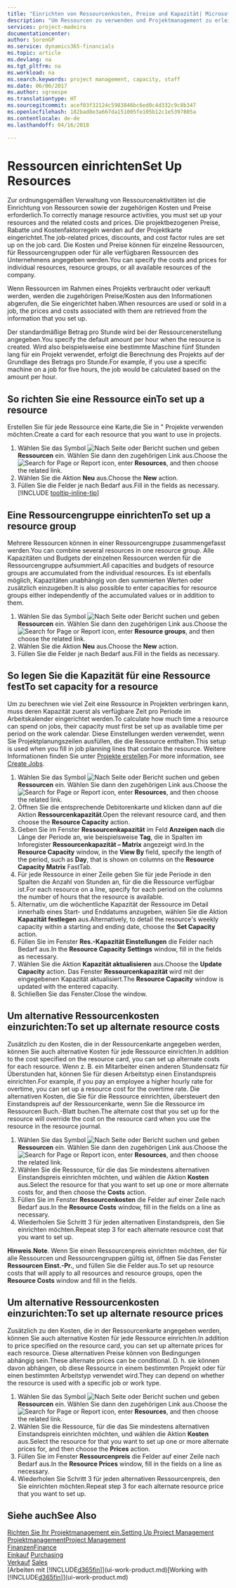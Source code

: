```yaml
---
title: "Einrichten von Ressourcenkosten, Preise und Kapazität| Microsoft Docs"
description: "Um Ressourcen zu verwenden und Projektmanagement zu erleichtern, können Sie Kosten und Preisen für einzelne Ressourcen oder Ressourcengruppen angeben und die die Ressourcenkapazität festlegen."
services: project-madeira
documentationcenter: 
author: SorenGP
ms.service: dynamics365-financials
ms.topic: article
ms.devlang: na
ms.tgt_pltfrm: na
ms.workload: na
ms.search.keywords: project management, capacity, staff
ms.date: 06/06/2017
ms.author: sgroespe
ms.translationtype: HT
ms.sourcegitcommit: acef03f32124c5983846bc6ed0c4d332c9c8b347
ms.openlocfilehash: 182bad8e3a667da151005fe105b12c1e5397805a
ms.contentlocale: de-de
ms.lasthandoff: 04/16/2018

---
```

# <a name="set-up-resources"></a><span data-ttu-id="aee89-103">Ressourcen einrichten</span><span class="sxs-lookup"><span data-stu-id="aee89-103">Set Up Resources</span></span>
<span data-ttu-id="aee89-104">Zur ordnungsgemäßen Verwaltung von Ressourcenaktivitäten ist die Einrichtung von Ressourcen sowie der zugehörigen Kosten und Preise erforderlich.</span><span class="sxs-lookup"><span data-stu-id="aee89-104">To correctly manage resource activities, you must set up your resources and the related costs and prices.</span></span> <span data-ttu-id="aee89-105">Die projektbezogenen Preise, Rabatte und Kostenfaktorregeln werden auf der Projektkarte eingerichtet.</span><span class="sxs-lookup"><span data-stu-id="aee89-105">The job-related prices, discounts, and cost factor rules are set up on the job card.</span></span> <span data-ttu-id="aee89-106">Die Kosten und Preise können für einzelne Ressourcen, für Ressourcengruppen oder für alle verfügbaren Ressourcen des Unternehmens angegeben werden.</span><span class="sxs-lookup"><span data-stu-id="aee89-106">You can specify the costs and prices for individual resources, resource groups, or all available resources of the company.</span></span>

<span data-ttu-id="aee89-107">Wenn Ressourcen im Rahmen eines Projekts verbraucht oder verkauft werden, werden die zugehörigen Preise/Kosten aus den Informationen abgerufen, die Sie eingerichtet haben.</span><span class="sxs-lookup"><span data-stu-id="aee89-107">When resources are used or sold in a job, the prices and costs associated with them are retrieved from the information that you set up.</span></span>

<span data-ttu-id="aee89-108">Der standardmäßige Betrag pro Stunde wird bei der Ressourcenerstellung angegeben.</span><span class="sxs-lookup"><span data-stu-id="aee89-108">You specify the default amount per hour when the resource is created.</span></span> <span data-ttu-id="aee89-109">Wird also beispielsweise eine bestimmte Maschine fünf Stunden lang für ein Projekt verwendet, erfolgt die Berechnung des Projekts auf der Grundlage des Betrags pro Stunde.</span><span class="sxs-lookup"><span data-stu-id="aee89-109">For example, if you use a specific machine on a job for five hours, the job would be calculated based on the amount per hour.</span></span>

## <a name="to-set-up-a-resource"></a><span data-ttu-id="aee89-110">So richten Sie eine Ressource ein</span><span class="sxs-lookup"><span data-stu-id="aee89-110">To set up a resource</span></span>
<span data-ttu-id="aee89-111">Erstellen Sie für jede Ressource eine Karte,die Sie in " Projekte verwenden möchten.</span><span class="sxs-lookup"><span data-stu-id="aee89-111">Create a card for each resource that you want to use in projects.</span></span>

1. <span data-ttu-id="aee89-112">Wählen Sie das Symbol ![Nach Seite oder Bericht suchen](media/ui-search/search_small.png "Nach Seite oder Bericht suchen") und geben **Ressourcen** ein. Wählen Sie dann den zugehörigen Link aus.</span><span class="sxs-lookup"><span data-stu-id="aee89-112">Choose the ![Search for Page or Report](media/ui-search/search_small.png "Search for Page or Report icon") icon, enter **Resources**, and then choose the related link.</span></span>
2. <span data-ttu-id="aee89-113">Wählen Sie die Aktion **Neu** aus.</span><span class="sxs-lookup"><span data-stu-id="aee89-113">Choose the **New** action.</span></span>
3. <span data-ttu-id="aee89-114">Füllen Sie die Felder je nach Bedarf aus.</span><span class="sxs-lookup"><span data-stu-id="aee89-114">Fill in the fields as necessary.</span></span> [!INCLUDE [tooltip-inline-tip](includes/tooltip-inline-tip_md.md)]  

## <a name="to-set-up-a-resource-group"></a><span data-ttu-id="aee89-115">Eine Ressourcengruppe einrichten</span><span class="sxs-lookup"><span data-stu-id="aee89-115">To set up a resource group</span></span>
<span data-ttu-id="aee89-116">Mehrere Ressourcen können in einer Ressourcengruppe zusammengefasst werden.</span><span class="sxs-lookup"><span data-stu-id="aee89-116">You can combine several resources in one resource group.</span></span> <span data-ttu-id="aee89-117">Alle Kapazitäten und Budgets der einzelnen Ressourcen werden für die Ressourcengruppe aufsummiert.</span><span class="sxs-lookup"><span data-stu-id="aee89-117">All capacities and budgets of resource groups are accumulated from the individual resources.</span></span> <span data-ttu-id="aee89-118">Es ist ebenfalls möglich, Kapazitäten unabhängig von den summierten Werten oder zusätzlich einzugeben.</span><span class="sxs-lookup"><span data-stu-id="aee89-118">It is also possible to enter capacities for resource groups either independently of the accumulated values or in addition to them.</span></span>

1. <span data-ttu-id="aee89-119">Wählen Sie das Symbol ![Nach Seite oder Bericht suchen](media/ui-search/search_small.png "Nach Seite oder Bericht suchen") und geben **Ressourcen** ein. Wählen Sie dann den zugehörigen Link aus.</span><span class="sxs-lookup"><span data-stu-id="aee89-119">Choose the ![Search for Page or Report](media/ui-search/search_small.png "Search for Page or Report icon") icon, enter **Resource groups**, and then choose the related link.</span></span>
2. <span data-ttu-id="aee89-120">Wählen Sie die Aktion **Neu** aus.</span><span class="sxs-lookup"><span data-stu-id="aee89-120">Choose the **New** action.</span></span>
3. <span data-ttu-id="aee89-121">Füllen Sie die Felder je nach Bedarf aus.</span><span class="sxs-lookup"><span data-stu-id="aee89-121">Fill in the fields as necessary.</span></span>

## <a name="to-set-capacity-for-a-resource"></a><span data-ttu-id="aee89-122">So legen Sie die Kapazität für eine Ressource fest</span><span class="sxs-lookup"><span data-stu-id="aee89-122">To set capacity for a resource</span></span>
<span data-ttu-id="aee89-123">Um zu berechnen wie viel Zeit eine Ressource in Projekten verbringen kann, muss deren Kapazität zuerst als verfügbare Zeit pro Periode im Arbeitskalender eingerichtet werden.</span><span class="sxs-lookup"><span data-stu-id="aee89-123">To calculate how much time a resource can spend on jobs, their capacity must first be set up as available time per period on the work calendar.</span></span> <span data-ttu-id="aee89-124">Diese Einstellungen werden verwendet, wenn Sie Projektplanungszeilen ausfüllen, die die Ressource enthalten.</span><span class="sxs-lookup"><span data-stu-id="aee89-124">This setup is used when you fill in job planning lines that contain the resource.</span></span> <span data-ttu-id="aee89-125">Weitere Informationen finden Sie unter  [Projekte erstellen](projects-how-create-jobs.md).</span><span class="sxs-lookup"><span data-stu-id="aee89-125">For more information, see [Create Jobs](projects-how-create-jobs.md).</span></span>

1. <span data-ttu-id="aee89-126">Wählen Sie das Symbol ![Nach Seite oder Bericht suchen](media/ui-search/search_small.png "Nach Seite oder Bericht suchen") und geben **Ressourcen** ein. Wählen Sie dann den zugehörigen Link aus.</span><span class="sxs-lookup"><span data-stu-id="aee89-126">Choose the ![Search for Page or Report](media/ui-search/search_small.png "Search for Page or Report icon") icon, enter **Resources**, and then choose the related link.</span></span>
2. <span data-ttu-id="aee89-127">Öffnen Sie die entsprechende Debitorenkarte und klicken dann auf die Aktion **Ressourcenkapazität**.</span><span class="sxs-lookup"><span data-stu-id="aee89-127">Open the relevant resource card, and then choose the **Resource Capacity** action.</span></span>
3. <span data-ttu-id="aee89-128">Geben Sie im Fenster **Ressourcenkapazität** im Feld **Anzeigen nach** die Länge der Periode an, wie beispielsweise **Tag**, die in Spalten im Inforegister **Ressourcenkapazität – Matrix** angezeigt wird.</span><span class="sxs-lookup"><span data-stu-id="aee89-128">In the **Resource Capacity** window, in the **View By** field, specify the length of the period, such as **Day**, that is shown on columns on the **Resource Capacity Matrix** FastTab.</span></span>
4. <span data-ttu-id="aee89-129">Für jede Ressource in einer Zeile geben Sie für jede Periode in den Spalten die Anzahl von Stunden an, für die die Ressource verfügbar ist.</span><span class="sxs-lookup"><span data-stu-id="aee89-129">For each resource on a line, specify for each period on the columns the number of hours that the resource is available.</span></span>
5. <span data-ttu-id="aee89-130">Alternativ, um die wöchentliche Kapazität der Ressource im Detail innerhalb eines Start- und Enddatums anzugeben, wählen Sie die Aktion **Kapazität festlegen** aus.</span><span class="sxs-lookup"><span data-stu-id="aee89-130">Alternatively, to detail the resource's weekly capacity within a starting and ending date, choose the **Set Capacity** action.</span></span>
6. <span data-ttu-id="aee89-131">Füllen Sie im Fenster **Res.-Kapazität Einstellungen** die Felder nach Bedarf aus.</span><span class="sxs-lookup"><span data-stu-id="aee89-131">In the **Resource Capacity Settings** window, fill in the fields as necessary.</span></span>
7. <span data-ttu-id="aee89-132">Wählen Sie die Aktion **Kapazität aktualisieren** aus.</span><span class="sxs-lookup"><span data-stu-id="aee89-132">Choose the **Update Capacity** action.</span></span> <span data-ttu-id="aee89-133">Das Fenster **Ressourcenkapazität** wird mit der eingegebenen Kapazität aktualisiert.</span><span class="sxs-lookup"><span data-stu-id="aee89-133">The **Resource Capacity** window is updated with the entered capacity.</span></span>
8. <span data-ttu-id="aee89-134">Schließen Sie das Fenster.</span><span class="sxs-lookup"><span data-stu-id="aee89-134">Close the window.</span></span>

## <a name="to-set-up-alternate-resource-costs"></a><span data-ttu-id="aee89-135">Um alternative Ressourcenkosten einzurichten:</span><span class="sxs-lookup"><span data-stu-id="aee89-135">To set up alternate resource costs</span></span>
<span data-ttu-id="aee89-136">Zusätzlich zu den Kosten, die in der Ressourcenkarte angegeben werden, können Sie auch alternative Kosten für jede Ressource einrichten.</span><span class="sxs-lookup"><span data-stu-id="aee89-136">In addition to the cost specified on the resource card, you can set up alternate costs for each resource.</span></span> <span data-ttu-id="aee89-137">Wenn z. B. ein Mitarbeiter einen anderen Stundensatz für Überstunden hat, können Sie für diesen Arbeitstyp einen Einstandspreis einrichten.</span><span class="sxs-lookup"><span data-stu-id="aee89-137">For example, if you pay an employee a higher hourly rate for overtime, you can set up a resource cost for the overtime rate.</span></span> <span data-ttu-id="aee89-138">Die alternativen Kosten, die Sie für die Ressource einrichten, übersteuert den Einstandspreis auf der Ressourcenkarte, wenn Sie die Ressource im Ressourcen Buch.-Blatt buchen.</span><span class="sxs-lookup"><span data-stu-id="aee89-138">The alternate cost that you set up for the resource will override the cost on the resource card when you use the resource in the resource journal.</span></span>

1. <span data-ttu-id="aee89-139">Wählen Sie das Symbol ![Nach Seite oder Bericht suchen](media/ui-search/search_small.png "Nach Seite oder Bericht suchen") und geben **Ressourcen** ein. Wählen Sie dann den zugehörigen Link aus.</span><span class="sxs-lookup"><span data-stu-id="aee89-139">Choose the ![Search for Page or Report](media/ui-search/search_small.png "Search for Page or Report icon") icon, enter **Resources**, and then choose the related link.</span></span>  
2. <span data-ttu-id="aee89-140">Wählen Sie die Ressource, für die das Sie mindestens alternativen Einstandspreis einrichten möchten, und wählen die Aktion **Kosten** aus.</span><span class="sxs-lookup"><span data-stu-id="aee89-140">Select the resource for that you want to set up one or more alternate costs for, and then choose the **Costs** action.</span></span>  
3. <span data-ttu-id="aee89-141">Füllen Sie im Fenster **Ressourcenkosten** die Felder auf einer Zeile nach Bedarf aus.</span><span class="sxs-lookup"><span data-stu-id="aee89-141">In the **Resource Costs** window, fill in the fields on a line as necessary.</span></span>  
4. <span data-ttu-id="aee89-142">Wiederholen Sie Schritt 3 für jeden alternativen Einstandspreis, den Sie einrichten möchten.</span><span class="sxs-lookup"><span data-stu-id="aee89-142">Repeat step 3 for each alternate resource cost that you want to set up.</span></span>

<span data-ttu-id="aee89-143">**Hinweis**.</span><span class="sxs-lookup"><span data-stu-id="aee89-143">**Note**.</span></span> <span data-ttu-id="aee89-144">Wenn Sie einen Ressourcenpreis einrichten möchten, der für alle Ressourcen und Ressourcengruppen gültig ist, öffnen Sie das Fenster **Ressourcen Einst.-Pr.**, und füllen Sie die Felder aus.</span><span class="sxs-lookup"><span data-stu-id="aee89-144">To set up resource costs that will apply to all resources and resource groups, open the **Resource Costs** window and fill in the fields.</span></span>

## <a name="to-set-up-alternate-resource-prices"></a><span data-ttu-id="aee89-145">Um alternative Ressourcenkosten einzurichten:</span><span class="sxs-lookup"><span data-stu-id="aee89-145">To set up alternate resource prices</span></span>
<span data-ttu-id="aee89-146">Zusätzlich zu den Kosten, die in der Ressourcenkarte angegeben werden, können Sie auch alternative Kosten für jede Ressource einrichten.</span><span class="sxs-lookup"><span data-stu-id="aee89-146">In addition to price specified on the resource card, you can set up alternate prices for each resource.</span></span> <span data-ttu-id="aee89-147">Diese alternativen Preise können von Bedingungen abhängig sein.</span><span class="sxs-lookup"><span data-stu-id="aee89-147">These alternate prices can be conditional.</span></span> <span data-ttu-id="aee89-148">D. h. sie können davon abhängen, ob diese Ressource in einem bestimmten Projekt oder für einen bestimmten Arbeitstyp verwendet wird.</span><span class="sxs-lookup"><span data-stu-id="aee89-148">They can depend on whether the resource is used with a specific job or work type.</span></span>

1. <span data-ttu-id="aee89-149">Wählen Sie das Symbol ![Nach Seite oder Bericht suchen](media/ui-search/search_small.png "Nach Seite oder Bericht suchen") und geben **Ressourcen** ein. Wählen Sie dann den zugehörigen Link aus.</span><span class="sxs-lookup"><span data-stu-id="aee89-149">Choose the ![Search for Page or Report](media/ui-search/search_small.png "Search for Page or Report icon") icon, enter **Resources**, and then choose the related link.</span></span>
2. <span data-ttu-id="aee89-150">Wählen Sie die Ressource, für die das Sie mindestens alternativen Einstandspreis einrichten möchten, und wählen die Aktion **Kosten** aus.</span><span class="sxs-lookup"><span data-stu-id="aee89-150">Select the resource for that you want to set up one or more alternate prices for, and then choose the **Prices** action.</span></span>
3. <span data-ttu-id="aee89-151">Füllen Sie im Fenster **Ressourcenpreis** die Felder auf einer Zeile nach Bedarf aus.</span><span class="sxs-lookup"><span data-stu-id="aee89-151">In the **Resource Prices** window, fill in the fields on a line as necessary.</span></span>
4. <span data-ttu-id="aee89-152">Wiederholen Sie Schritt 3 für jeden alternativen Ressourcenpreis, den Sie einrichten möchten.</span><span class="sxs-lookup"><span data-stu-id="aee89-152">Repeat step 3 for each alternate resource price that you want to set up.</span></span>

## <a name="see-also"></a><span data-ttu-id="aee89-153">Siehe auch</span><span class="sxs-lookup"><span data-stu-id="aee89-153">See Also</span></span>
[<span data-ttu-id="aee89-154">Richten Sie Ihr Projektmanagement ein.</span><span class="sxs-lookup"><span data-stu-id="aee89-154">Setting Up Project Management</span></span>](projects-setup-projects.md)  
[<span data-ttu-id="aee89-155">Projektmanagement</span><span class="sxs-lookup"><span data-stu-id="aee89-155">Project Management</span></span>](projects-manage-projects.md)  
[<span data-ttu-id="aee89-156">Finanzen</span><span class="sxs-lookup"><span data-stu-id="aee89-156">Finance</span></span>](finance.md)  
<span data-ttu-id="aee89-157">[Einkauf](purchasing-manage-purchasing.md)       </span><span class="sxs-lookup"><span data-stu-id="aee89-157">[Purchasing](purchasing-manage-purchasing.md)       </span></span>  
<span data-ttu-id="aee89-158">[Verkauf](sales-manage-sales.md)    </span><span class="sxs-lookup"><span data-stu-id="aee89-158">[Sales](sales-manage-sales.md)    </span></span>  
<span data-ttu-id="aee89-159">[Arbeiten mit [!INCLUDE[d365fin](includes/d365fin_md.md)]](ui-work-product.md)</span><span class="sxs-lookup"><span data-stu-id="aee89-159">[Working with [!INCLUDE[d365fin](includes/d365fin_md.md)]](ui-work-product.md)</span></span>  

